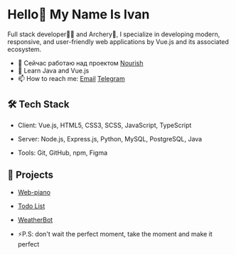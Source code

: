 # Hello👋 My Name Is Ivan

Full stack developer🧑‍💻 and Archery🏹, I specialize in developing modern, responsive, and user-friendly web applications by Vue.js and its associated ecosystem.

- 🔭 Сейчас работаю над проектом [Nourish](https://github.com/ttamelaxyz/)
- 🌱 Learn Java and Vue.js
- 📫 How to reach me: [Email](sthelmeow@gmail.com) [Telegram](@ZolotarevIvan)

## 🛠️ Tech Stack

- Client: Vue.js, HTML5, CSS3, SCSS, JavaScript, TypeScript

- Server: Node.js, Express.js, Python, MySQL, PostgreSQL, Java 

- Tools: Git, GitHub, npm, Figma

## 🚀 Projects

- [Web-piano](https://github.com/ttamelaxyz/pianoWEB)
- [Todo List](https://github.com/ttamelaxyz/)
- [WeatherBot](https://github.com/ttamelaxyz/)

- ⚡P.S: don't wait the perfect moment, take the moment and make it perfect
